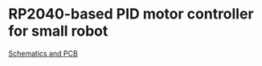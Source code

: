# RP2040-based PID motor controller for small robot

[Schematics and PCB](https://oshwlab.com/dmalykhin/motor_controller)
